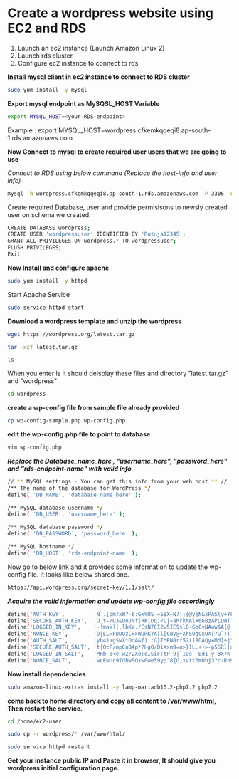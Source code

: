# Create a wordpress website using EC2 and RDS

1. Launch an ec2 instance (Launch Amazon Linux 2)
2. Launch rds cluster 
3. Configure ec2 instance to connect to rds


**Install mysql client in ec2 instance to connect to RDS cluster**

```bash
sudo yum install -y mysql
```

**Export mysql endpoint as MySQSL_HOST Variable**

```bash
export MYSQL_HOST=<your-RDS-endpoint>
```

Example : export MYSQL_HOST=wordpress.cfkemkqqeqi8.ap-south-1.rds.amazonaws.com


**Now Connect to mysql to create required user users that we are going to use**

*Connect to RDS using below command (Replace the host-info and user info)*

```bash
mysql -h wordpress.cfkemkqqeqi8.ap-south-1.rds.amazonaws.com -P 3306 -u admin -p
```

Create required Database, user and provide permisisons to newsly created user on schema we created.

```bash
CREATE DATABASE wordpress;
CREATE USER 'wordpressuser' IDENTIFIED BY 'Rutuja12345';
GRANT ALL PRIVILEGES ON wordpress.* TO wordpressuser;
FLUSH PRIVILEGES;
Exit
```

**Now Install and configure apache**

```bash
sudo yum install -y httpd
```
Start Apache Service

```bash
sudo service httpd start
```

**Download a wordpress template and unzip the wordpress**

```bash
wget https://wordpress.org/latest.tar.gz
```

```bash
tar -xzf latest.tar.gz
```

```bash
ls
```

When you enter ls it should deisplay these files and directory "latest.tar.gz" and "wordpress"

```bash
cd wordpress
```

**create a wp-config file from sample file already provided**

```bash
cp wp-config-sample.php wp-config.php
```

**edit the wp-config.php file to point to database**

```bash
vim wp-config.php
```

***Replace the Database_name_here , "username_here", "password_here" and "rds-endpoint-name" with valid info***

```bash
// ** MySQL settings - You can get this info from your web host ** //
/** The name of the database for WordPress */
define( 'DB_NAME', 'database_name_here' );

/** MySQL database username */
define( 'DB_USER', 'username_here' );

/** MySQL database password */
define( 'DB_PASSWORD', 'password_here' );

/** MySQL hostname */
define( 'DB_HOST', 'rds-endpoint-name' );
```


Now go to below link and it provides some information to update the wp-config file. It looks like below shared one.

```bash
https://api.wordpress.org/secret-key/1.1/salt/
```

***Acquire the valid information and update wp-config file accordingly***

```bash
define('AUTH_KEY',         'N`.[pmTxW?-6:Gx%OS_=S8X~N7|;{@yjN&xPAS(y+Ykdxf).oA-+3M/Q9Jyt#?&H');
define('SECURE_AUTH_KEY',  'O_t-/UJ&QoJ%f|RW[Dq)<L|~aMrkNAl+66BzAPLUWTTQNSKc/O#<_|g:UiKZ%8{Y');
define('LOGGED_IN_KEY',    '-!mak)|,lbKe./EsN7CI2w5IE9sl0-GbCvNAww$A{@~ot`@oHkMf2y~1_|M]-nOk');
define('NONCE_KEY',        'D|LL=FDDOzCx>WURKYA[l[CBV@+XhS0gCxUX[?u`)T)8o)a-uIXe(LSI w}^7pHQ');
define('AUTH_SALT',        'yb41agSwX*OqA&f) :G}T*PN8rf52(1BDAQy=Md]+jYW0o0C,4|u|k66`t*N,gxx');
define('SECURE_AUTH_SALT', 't|OcF/mpCnO4p*?HgO/DiX>m9=u>}1L.+)>-p5SRl|> ;iRB8^AI+)zY/llP3N+K');
define('LOGGED_IN_SALT',   'MHb-8<e wZ/2Xo:cISiF:tP`9|`I0s` Bd1 y 3X7K|c~-6S^`0[J2@IuSBdE+Wa');
define('NONCE_SALT',       'wcEwuc9TdhwSOxw0we59y;^8{G,xvtt6m0hj3?c-Rn9PglVr/OKg#QjCbyH|7Jb{');
```

**Now install dependencies**

```bash
sudo amazon-linux-extras install -y lamp-mariadb10.2-php7.2 php7.2
```

**come back to home directory and copy all content to /var/www/html, Then restart the service.**

```bash
cd /home/ec2-user
```

```bash
sudo cp -r wordpress/* /var/www/html/
```
```bash
sudo service httpd restart
```

**Get your instance public IP and Paste it in browser, It should give you wordpress initial configuration page.** 

